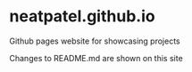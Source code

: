 # neatpatel.github.io
Github pages website for showcasing projects

Changes to README.md are shown on this site
